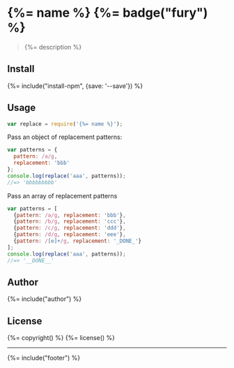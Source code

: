 # {%= name %} {%= badge("fury") %}

> {%= description %}

## Install
{%= include("install-npm", {save: '--save'}) %}

## Usage

```js
var replace = require('{%= name %}');
```

Pass an object of replacement patterns:

```js
var patterns = {
  pattern: /a/g,
  replacement: 'bbb'
};
console.log(replace('aaa', patterns));
//=> 'bbbbbbbbb'
```

Pass an array of replacement patterns

```js
var patterns = [
  {pattern: /a/g, replacement: 'bbb'},
  {pattern: /b/g, replacement: 'ccc'},
  {pattern: /c/g, replacement: 'ddd'},
  {pattern: /d/g, replacement: 'eee'},
  {pattern: /[e]+/g, replacement: '_DONE_'}
];
console.log(replace('aaa', patterns));
//=> '__DONE__'
```

## Author
{%= include("author") %}

## License
{%= copyright() %}
{%= license() %}

***

{%= include("footer") %}